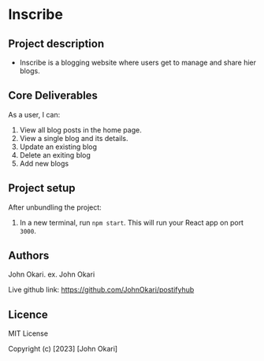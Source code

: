 # Inscribe

## Project description

- Inscribe is a blogging website where users get to manage and share hier blogs. 


## Core Deliverables

As a user, I can:

 1. View all blog posts in the home page.
 2. View a single blog and its details.
 3. Update an existing blog
 4. Delete an exiting blog
 5. Add new blogs


## Project setup

After unbundling the project:

1. In a new terminal, run `npm start`. This will run your React app on port `3000`.

## Authors

John Okari.
ex. John Okari

Live github link: https://github.com/JohnOkari/postifyhub
 
## Licence
MIT License

Copyright (c) [2023] [John Okari]

